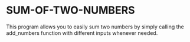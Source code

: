 # SUM-OF-TWO-NUMBERS
 This program allows you to easily sum two numbers by simply calling the add_numbers function with different inputs whenever needed.
